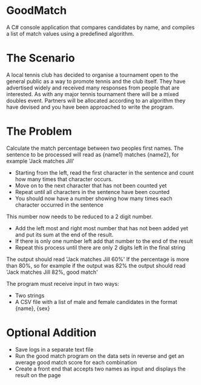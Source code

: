 # GoodMatch
A C# console application that compares candidates by name, and compiles a list of match values using a predefined algorithm.

# The Scenario
A local tennis club has decided to organise a tournament open to the general public as a way to
promote tennis and the club itself.
They have advertised widely and received many responses from people that are interested. As
with any major tennis tournament there will be a mixed doubles event. Partners will be allocated
according to an algorithm they have devised and you have been approached to write the program.

# The Problem
Calculate the match percentage between two peoples first names.
The sentence to be processed will read as {name1} matches {name2}, for example 'Jack
matches Jill' 
- Starting from the left, read the first character in the sentence and count how many times
that character occurs.
- Move on to the next character that has not been counted yet
- Repeat until all characters in the sentence have been counted
- You should now have a number showing how many times each character occurred in the
sentence

This number now needs to be reduced to a 2 digit number.
- Add the left most and right most number that has not been added yet and put its sum at
the end of the result.
- If there is only one number left add that number to the end of the result
- Repeat this process until there are only 2 digits left in the final string

The output should read 'Jack matches Jill 60%'
If the percentage is more than 80%, so for example if the output was 82% the output should read
'Jack matches Jill 82%, good match'

The program must receive input in two ways:
- Two strings
- A CSV file with a list of male and female candidates in the format {name}, {sex}

# Optional Addition
- Save logs in a separate text file
- Run the good match program on the data sets in reverse and get an average good match score for each combination
- Create a front end that accepts two names as input and displays the result on the page

